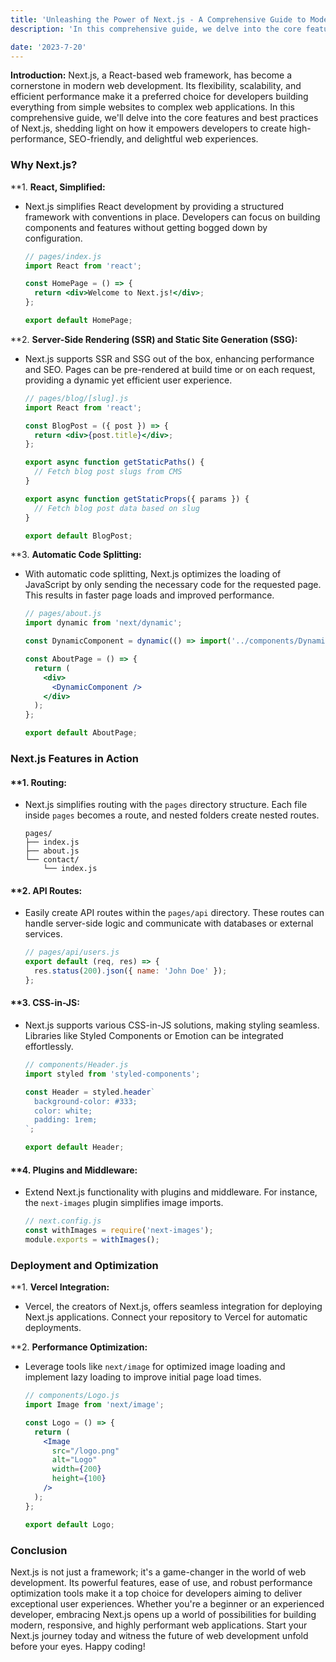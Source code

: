 ```yaml
---
title: 'Unleashing the Power of Next.js - A Comprehensive Guide to Modern Web Development'
description: 'In this comprehensive guide, we delve into the core features and best practices of Next.js, shedding light on how it empowers developers to create high-performance, SEO-friendly, and delightful web experiences'

date: '2023-7-20' 
---
```



**Introduction:**
Next.js, a React-based web framework, has become a cornerstone in modern web development. Its flexibility, scalability, and efficient performance make it a preferred choice for developers building everything from simple websites to complex web applications. In this comprehensive guide, we'll delve into the core features and best practices of Next.js, shedding light on how it empowers developers to create high-performance, SEO-friendly, and delightful web experiences.

### Why Next.js?

**1. **React, Simplified:**

- Next.js simplifies React development by providing a structured framework with conventions in place. Developers can focus on building components and features without getting bogged down by configuration.

   ```jsx
   // pages/index.js
   import React from 'react';

   const HomePage = () => {
     return <div>Welcome to Next.js!</div>;
   };

   export default HomePage;
   ```

**2. **Server-Side Rendering (SSR) and Static Site Generation (SSG):**

- Next.js supports SSR and SSG out of the box, enhancing performance and SEO. Pages can be pre-rendered at build time or on each request, providing a dynamic yet efficient user experience.

   ```jsx
   // pages/blog/[slug].js
   import React from 'react';

   const BlogPost = ({ post }) => {
     return <div>{post.title}</div>;
   };

   export async function getStaticPaths() {
     // Fetch blog post slugs from CMS
   }

   export async function getStaticProps({ params }) {
     // Fetch blog post data based on slug
   }

   export default BlogPost;
   ```

**3. **Automatic Code Splitting:**

- With automatic code splitting, Next.js optimizes the loading of JavaScript by only sending the necessary code for the requested page. This results in faster page loads and improved performance.

   ```jsx
   // pages/about.js
   import dynamic from 'next/dynamic';

   const DynamicComponent = dynamic(() => import('../components/DynamicComponent'));

   const AboutPage = () => {
     return (
       <div>
         <DynamicComponent />
       </div>
     );
   };

   export default AboutPage;
   ```

### Next.js Features in Action

#### **1. **Routing:**

- Next.js simplifies routing with the `pages` directory structure. Each file inside `pages` becomes a route, and nested folders create nested routes.

   ```plaintext
   pages/
   ├── index.js
   ├── about.js
   └── contact/
       └── index.js
   ```

#### **2. **API Routes:**

- Easily create API routes within the `pages/api` directory. These routes can handle server-side logic and communicate with databases or external services.

   ```javascript
   // pages/api/users.js
   export default (req, res) => {
     res.status(200).json({ name: 'John Doe' });
   };
   ```

#### **3. **CSS-in-JS:**

- Next.js supports various CSS-in-JS solutions, making styling seamless. Libraries like Styled Components or Emotion can be integrated effortlessly.

   ```jsx
   // components/Header.js
   import styled from 'styled-components';

   const Header = styled.header`
     background-color: #333;
     color: white;
     padding: 1rem;
   `;

   export default Header;
   ```

#### **4. **Plugins and Middleware:**

- Extend Next.js functionality with plugins and middleware. For instance, the `next-images` plugin simplifies image imports.

   ```jsx
   // next.config.js
   const withImages = require('next-images');
   module.exports = withImages();
   ```

### Deployment and Optimization

**1. **Vercel Integration:**

- Vercel, the creators of Next.js, offers seamless integration for deploying Next.js applications. Connect your repository to Vercel for automatic deployments.

**2. **Performance Optimization:**

- Leverage tools like `next/image` for optimized image loading and implement lazy loading to improve initial page load times.

   ```jsx
   // components/Logo.js
   import Image from 'next/image';

   const Logo = () => {
     return (
       <Image
         src="/logo.png"
         alt="Logo"
         width={200}
         height={100}
       />
     );
   };

   export default Logo;
   ```

### Conclusion

Next.js is not just a framework; it's a game-changer in the world of web development. Its powerful features, ease of use, and robust performance optimization tools make it a top choice for developers aiming to deliver exceptional user experiences. Whether you're a beginner or an experienced developer, embracing Next.js opens up a world of possibilities for building modern, responsive, and highly performant web applications. Start your Next.js journey today and witness the future of web development unfold before your eyes. Happy coding!
